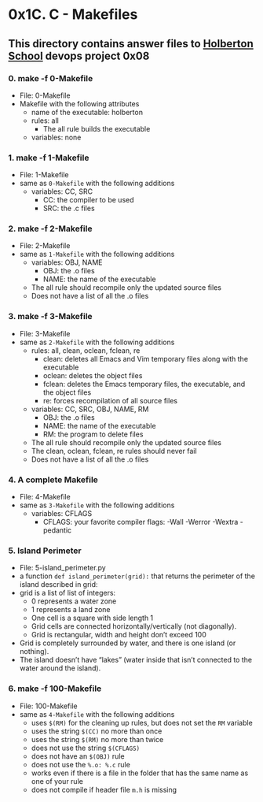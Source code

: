 # 0x1C. C - Makefiles
## This directory contains answer files to [Holberton School](https://www.holbertonschool.com/) devops project 0x08

### 0. make -f 0-Makefile
* File: 0-Makefile
* Makefile with the following attributes
  * name of the executable: holberton
  * rules: all
    * The all rule builds the executable
  * variables: none

### 1. make -f 1-Makefile
* File: 1-Makefile
* same as `0-Makefile` with the following additions
  * variables: CC, SRC
    * CC: the compiler to be used
    * SRC: the .c files

### 2. make -f 2-Makefile
* File: 2-Makefile
* same as `1-Makefile` with the following additions
  * variables: OBJ, NAME
    * OBJ: the .o files
    * NAME: the name of the executable
  * The all rule should recompile only the updated source files
  * Does not have a list of all the .o files

### 3. make -f 3-Makefile
* File: 3-Makefile
* same as `2-Makefile` with the following additions
  * rules: all, clean, oclean, fclean, re
    * clean: deletes all Emacs and Vim temporary files along with the executable
    * oclean: deletes the object files
    * fclean: deletes the Emacs temporary files, the executable, and the object files
    * re: forces recompilation of all source files
  * variables: CC, SRC, OBJ, NAME, RM
    * OBJ: the .o files
    * NAME: the name of the executable
    * RM: the program to delete files
  * The all rule should recompile only the updated source files
  * The clean, oclean, fclean, re rules should never fail
  * Does not have a list of all the .o files

### 4. A complete Makefile
* File: 4-Makefile
* same as `3-Makefile` with the following additions
  * variables: CFLAGS
    * CFLAGS: your favorite compiler flags: -Wall -Werror -Wextra -pedantic

### 5. Island Perimeter
* File: 5-island_perimeter.py
* a function `def island_perimeter(grid):` that returns the perimeter of the island described in grid:
* grid is a list of list of integers:
  * 0 represents a water zone
  * 1 represents a land zone
  * One cell is a square with side length 1
  * Grid cells are connected horizontally/vertically (not diagonally).
  * Grid is rectangular, width and height don’t exceed 100
* Grid is completely surrounded by water, and there is one island (or nothing).
* The island doesn’t have “lakes” (water inside that isn’t connected to the water around the island).

### 6. make -f 100-Makefile
* File: 100-Makefile
* same as `4-Makefile` with the following additions
  * uses `$(RM)` for the cleaning up rules, but does not set the `RM` variable
  * uses the string `$(CC)` no more than once
  * uses the string `$(RM)` no more than twice
  * does not use the string `$(CFLAGS)`
  * does not have an `$(OBJ)` rule
  * does not use the `%.o: %.c` rule
  * works even if there is a file in the folder that has the same name as one of your rule
  * does not compile if header file `m.h` is missing